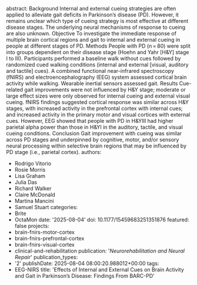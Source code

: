 abstract: Background Internal and external cueing strategies are often applied to
  alleviate gait deficits in Parkinson’s disease (PD). However, it remains unclear
  which type of cueing strategy is most effective at different disease stages. The
  underlying neural mechanisms of response to cueing are also unknown. Objective To
  investigate the immediate response of multiple brain cortical regions and gait to
  internal and external cueing in people at different stages of PD. Methods People
  with PD (n = 80) were split into groups dependent on their disease stage (Hoehn
  and Yahr [H&Y] stage I to III). Participants performed a baseline walk without cues
  followed by randomized cued walking conditions (internal and external [visual, auditory
  and tactile] cues). A combined functional near-infrared spectroscopy (fNIRS) and
  electroencephalography (EEG) system assessed cortical brain activity while walking.
  Wearable inertial sensors assessed gait. Results Cue-related gait improvements were
  not influenced by H&Y stage; moderate or large effect sizes were only observed for
  internal cueing and external visual cueing. fNIRS findings suggested cortical response
  was similar across H&Y stages, with increased activity in the prefrontal cortex
  with internal cues; and increased activity in the primary motor and visual cortices
  with external cues. However, EEG showed that people with PD in H&YIII had higher
  parietal alpha power than those in H&YI in the auditory, tactile, and visual cueing
  conditions. Conclusion Gait improvement with cueing was similar across PD stages
  and underpinned by cognitive, motor, and/or sensory neural processing within selective
  brain regions that may be influenced by PD stage (i.e., parietal cortex).
authors:
- Rodrigo Vitorio
- Rosie Morris
- Lisa Graham
- Julia Das
- Richard Walker
- Claire McDonald
- Martina Mancini
- Samuel Stuart
categories:
- Brite
- OctaMon
date: '2025-08-04'
doi: 10.1177/15459683251351876
featured: false
projects:
- brain-fnirs-motor-cortex
- brain-fnirs-prefrontal-cortex
- brain-fnirs-visual-cortex
- clinical-and-rehabilitation
publication: '*Neurorehabilitation and Neural Repair*'
publication_types:
- '2'
publishDate: 2025-08-04 08:00:20.988012+00:00
tags:
- EEG-NIRS
title: 'Effects of Internal and External Cues on Brain Activity and Gait in Parkinson’s
  Disease: Findings From BARC-PD'

